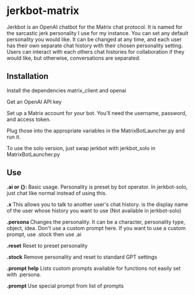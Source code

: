 # jerkbot-matrix

Jerkbot is an OpenAI chatbot for the Matrix chat protocol.  It is named for the sarcastic jerk personality I use for my instance.  You can set any default personality you would like.  It can be changed at any time, and each user has their own separate chat history with their chosen personality setting.  Users can interact with each others chat histories for collaboration if they would like, but otherwise, conversations are separated.

## Installation

Install the dependencies matrix_client and openai

Get an OpenAI API key

Set up a Matrix account for your bot.  You'll need the username, password, and access token.

Plug those into the appropriate variables in the MatrixBotLauncher.py and run it.

To use the solo version, just swap jerkbot with jerkbot_solo in MatrixBotLauncher.py


## Use

**.ai <message> or {}: <message>**
    Basic usage.
    Personality is preset by bot operator.
    In jerkbot-solo, just chat like normal instead of using this.
  
**.x <user> <message>**
    This allows you to talk to another user's chat history.
    <user> is the display name of the user whose history you want to use
    (Not available in jerkbot-solo)
      
**.persona <personality type or character or inanimate object>**
    Changes the personality.  It can be a character, personality type, object, idea.
    Don't use a custom prompt here.
    If you want to use a custom prompt, use .stock then use .ai <custom prompt>
        
**.reset**
    Reset to preset personality
    
**.stock**
    Remove personality and reset to standard GPT settings
    
**.prompt help**
    Lists custom prompts available for functions not easily set with .persona.
    
**.prompt <prompt>**
    Use special prompt from list of prompts
